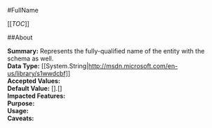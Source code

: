 #FullName

[[_TOC_]]

##About

**Summary:**  Represents the fully-qualified name of the entity with the schema as well.   
**Data Type:** [[System.String|http://msdn.microsoft.com/en-us/library/s1wwdcbf]]  
**Accepted Values:**   
**Default Value:** [].[]  
**Impacted Features:**   
**Purpose:**   
**Usage:**   
**Caveats:**   

